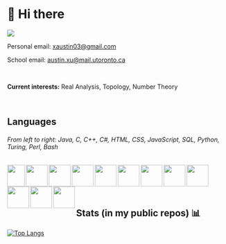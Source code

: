 # 👋 Hi there
![](https://komarev.com/ghpvc/?username=Austin-X&color=green)

Personal email: xaustin03@gmail.com

School email: austin.xu@mail.utoronto.ca

<br/>

**Current interests:** Real Analysis, Topology, Number Theory

<br/>

## Languages
###### From left to right: Java, C, C++, C#, HTML, CSS, JavaScript, SQL, Python, Turing, Perl, Bash
<a href="url"><img src="https://user-images.githubusercontent.com/32133198/189508702-5a4ae953-7274-41f6-a782-2fb72a44a950.png" align="left" height="50" width="40" ></a>
<a href="url"><img src="https://user-images.githubusercontent.com/32133198/189508740-55be071a-58fe-4936-aec6-6ebfbd78641f.png" align="left" height="50" width="50" ></a>
<a href="url"><img src="https://user-images.githubusercontent.com/32133198/189508794-2c77a0a2-a978-4bd9-9f91-1f39c84d6bca.png" align="left" height="50" width="50" ></a>
<a href="url"><img src="https://user-images.githubusercontent.com/32133198/257992695-9f034d26-7c39-4a3e-a39c-fcde05435d14.png" align="left" height="50" width="50" ></a>
<a href="url"><img src="https://user-images.githubusercontent.com/32133198/189509160-0bac0f51-5e3e-4bc4-8a31-404570932ba6.png" align="left" height="50" width="50" ></a>
<a href="url"><img src="https://user-images.githubusercontent.com/32133198/189509182-19b0121b-fec8-47d7-a334-6a6cf2535ed7.png" align="left" height="50" width="50" ></a>
<a href="url"><img src="https://user-images.githubusercontent.com/32133198/189509253-33760eb1-061d-451b-a61f-6d94232187ea.png" align="left" height="50" width="50" ></a>
<a href="url"><img src="https://user-images.githubusercontent.com/32133198/257005615-c273c17f-e950-4c17-8db9-2f1cc28af828.png" align="left" height="50" width="50" ></a>
<a href="url"><img src="https://user-images.githubusercontent.com/32133198/189508850-663211b7-b209-4f05-bfcd-ca454cc64eeb.png" align="left" height="50" width="50" ></a>
<a href="url"><img src="https://user-images.githubusercontent.com/32133198/189509003-09a07731-ed0d-4d7a-bcff-c1b1206e1dc1.png" align="left" height="50" width="50" ></a>
<a href="url"><img src="https://user-images.githubusercontent.com/32133198/189509071-ac215c57-963f-4c52-af6b-340bc5ecbc26.png" align="left" height="50" width="50" ></a>
<a href="url"><img src="https://user-images.githubusercontent.com/32133198/189545029-b41e33fa-2912-420c-9b2d-0276a7023f74.png" align="left" height="50" width="50" ></a></br></br></br></br>


## Stats (in my public repos) :bar_chart:
[![Top Langs](https://github-readme-stats.vercel.app/api/top-langs/?username=Austin-X&layout=compact)](https://github.com/Austin-X/github-readme-stats)
<br/><br/>
